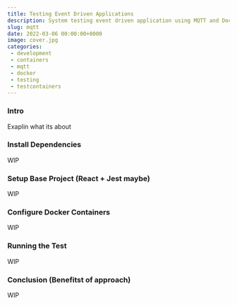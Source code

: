 ```yaml
---
title: Testing Event Driven Applications
description: System testing event driven application using MQTT and Docker Testcontainers.
slug: mqtt
date: 2022-03-06 00:00:00+0000
image: cover.jpg
categories: 
 - development
 - containers
 - mqtt
 - docker
 - testing
 - testcontainers
---
```


### Intro

Exaplin what its about

### Install Dependencies 

WIP

### Setup Base Project (React + Jest maybe)

WIP

### Configure Docker Containers 

WIP 


### Running the Test 

WIP


### Conclusion (Benefitst of approach)

WIP

